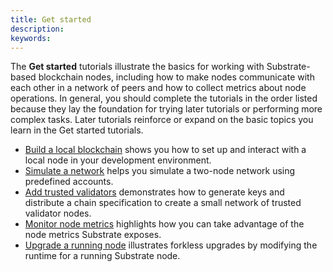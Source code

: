 ```yaml
---
title: Get started
description:
keywords:
---
```


The **Get started** tutorials illustrate the basics for working with Substrate-based blockchain nodes, including how to make nodes communicate with each other in a network of peers and how to collect metrics about node operations.
In general, you should complete the tutorials in the order listed because they lay the foundation for trying later tutorials or performing more complex tasks.
Later tutorials reinforce or expand on the basic topics you learn in the Get started tutorials.

- [Build a local blockchain](/tutorials/get-started/build-local-blockchain/) shows you how to set up and interact with a local node in your development environment.
- [Simulate a network](/tutorials/get-started/simulate-network/) helps you simulate a two-node network using predefined accounts.
- [Add trusted validators](/tutorials/get-started/trusted-network/) demonstrates how to generate keys and distribute a chain specification to create a small network of trusted validator nodes.
- [Monitor node metrics](/tutorials/get-started/monitor/) highlights how you can take advantage of the node metrics Substrate exposes.
- [Upgrade a running node](/tutorials/get-started/forkless-upgrade) illustrates forkless upgrades by modifying the runtime for a running Substrate node.
